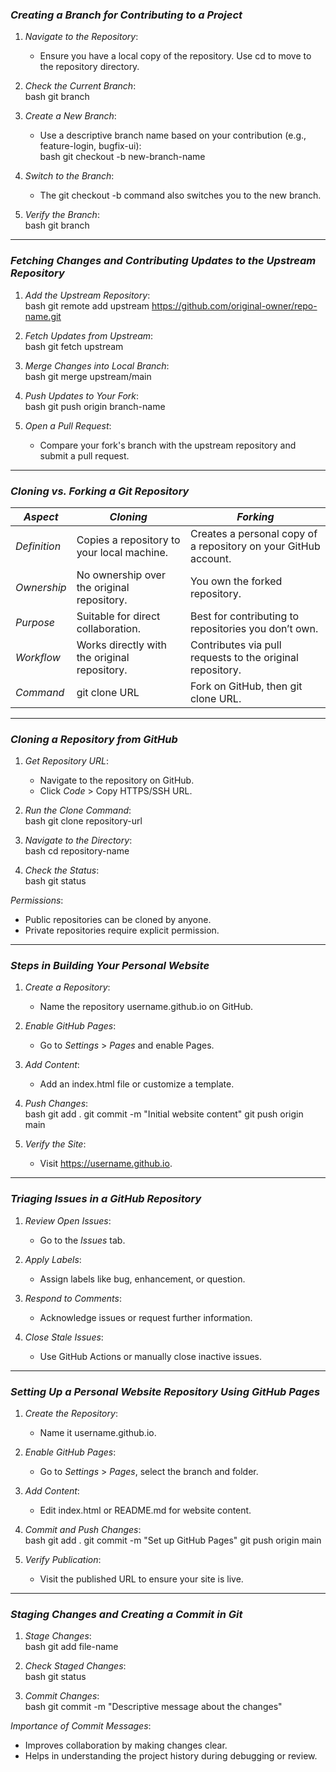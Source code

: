 ### *Creating a Branch for Contributing to a Project*

1. *Navigate to the Repository*:  
   - Ensure you have a local copy of the repository. Use cd to move to the repository directory.  

2. *Check the Current Branch*:  
   bash
   git branch
     

3. *Create a New Branch*:  
   - Use a descriptive branch name based on your contribution (e.g., feature-login, bugfix-ui):  
     bash
     git checkout -b new-branch-name
       

4. *Switch to the Branch*:  
   - The git checkout -b command also switches you to the new branch.  

5. *Verify the Branch*:  
   bash
   git branch
     

---

### *Fetching Changes and Contributing Updates to the Upstream Repository*

1. *Add the Upstream Repository*:  
   bash
   git remote add upstream https://github.com/original-owner/repo-name.git
   

2. *Fetch Updates from Upstream*:  
   bash
   git fetch upstream
   

3. *Merge Changes into Local Branch*:  
   bash
   git merge upstream/main
   

4. *Push Updates to Your Fork*:  
   bash
   git push origin branch-name
   

5. *Open a Pull Request*:  
   - Compare your fork's branch with the upstream repository and submit a pull request.  

---

### *Cloning vs. Forking a Git Repository*

| *Aspect*             | *Cloning*                                               | *Forking*                                               |
|-------------------------|----------------------------------------------------------|----------------------------------------------------------|
| *Definition*          | Copies a repository to your local machine.               | Creates a personal copy of a repository on your GitHub account. |
| *Ownership*           | No ownership over the original repository.               | You own the forked repository.                           |
| *Purpose*             | Suitable for direct collaboration.                       | Best for contributing to repositories you don’t own.     |
| *Workflow*            | Works directly with the original repository.             | Contributes via pull requests to the original repository.|
| *Command*             | git clone URL                                          | Fork on GitHub, then git clone URL.                    |

---

### *Cloning a Repository from GitHub*

1. *Get Repository URL*:  
   - Navigate to the repository on GitHub.  
   - Click *Code* > Copy HTTPS/SSH URL.  

2. *Run the Clone Command*:  
   bash
   git clone repository-url
   

3. *Navigate to the Directory*:  
   bash
   cd repository-name
   

4. *Check the Status*:  
   bash
   git status
   

*Permissions*:  
- Public repositories can be cloned by anyone.  
- Private repositories require explicit permission.

---

### *Steps in Building Your Personal Website*

1. *Create a Repository*:  
   - Name the repository username.github.io on GitHub.  

2. *Enable GitHub Pages*:  
   - Go to *Settings* > *Pages* and enable Pages.  

3. *Add Content*:  
   - Add an index.html file or customize a template.  

4. *Push Changes*:  
   bash
   git add .
   git commit -m "Initial website content"
   git push origin main
   

5. *Verify the Site*:  
   - Visit https://username.github.io.

---

### *Triaging Issues in a GitHub Repository*

1. *Review Open Issues*:  
   - Go to the *Issues* tab.  

2. *Apply Labels*:  
   - Assign labels like bug, enhancement, or question.  

3. *Respond to Comments*:  
   - Acknowledge issues or request further information.  

4. *Close Stale Issues*:  
   - Use GitHub Actions or manually close inactive issues.  

---

### *Setting Up a Personal Website Repository Using GitHub Pages*

1. *Create the Repository*:  
   - Name it username.github.io.  

2. *Enable GitHub Pages*:  
   - Go to *Settings* > *Pages*, select the branch and folder.  

3. *Add Content*:  
   - Edit index.html or README.md for website content.  

4. *Commit and Push Changes*:  
   bash
   git add .
   git commit -m "Set up GitHub Pages"
   git push origin main
   

5. *Verify Publication*:  
   - Visit the published URL to ensure your site is live.  

---

### *Staging Changes and Creating a Commit in Git*

1. *Stage Changes*:  
   bash
   git add file-name
   

2. *Check Staged Changes*:  
   bash
   git status
   

3. *Commit Changes*:  
   bash
   git commit -m "Descriptive message about the changes"
   

*Importance of Commit Messages*:  
- Improves collaboration by making changes clear.  
- Helps in understanding the project history during debugging or review.
